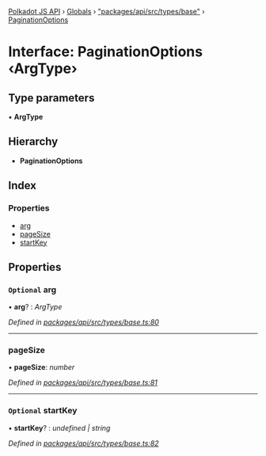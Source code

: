 [Polkadot JS API](../README.md) › [Globals](../globals.md) › ["packages/api/src/types/base"](../modules/_packages_api_src_types_base_.md) › [PaginationOptions](_packages_api_src_types_base_.paginationoptions.md)

# Interface: PaginationOptions ‹**ArgType**›

## Type parameters

▪ **ArgType**

## Hierarchy

* **PaginationOptions**

## Index

### Properties

* [arg](_packages_api_src_types_base_.paginationoptions.md#optional-arg)
* [pageSize](_packages_api_src_types_base_.paginationoptions.md#pagesize)
* [startKey](_packages_api_src_types_base_.paginationoptions.md#optional-startkey)

## Properties

### `Optional` arg

• **arg**? : *ArgType*

*Defined in [packages/api/src/types/base.ts:80](https://github.com/polkadot-js/api/blob/e425a38a7c/packages/api/src/types/base.ts#L80)*

___

###  pageSize

• **pageSize**: *number*

*Defined in [packages/api/src/types/base.ts:81](https://github.com/polkadot-js/api/blob/e425a38a7c/packages/api/src/types/base.ts#L81)*

___

### `Optional` startKey

• **startKey**? : *undefined | string*

*Defined in [packages/api/src/types/base.ts:82](https://github.com/polkadot-js/api/blob/e425a38a7c/packages/api/src/types/base.ts#L82)*
